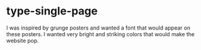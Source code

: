 # type-single-page
 
 I was inspired by grunge posters and wanted a font that would appear on these posters. I wanted very bright  and striking colors that would make the website pop. 
